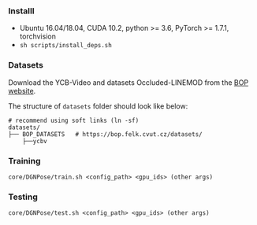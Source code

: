 
### Installl

* Ubuntu 16.04/18.04, CUDA 10.2, python >= 3.6, PyTorch >= 1.7.1, torchvision
* `sh scripts/install_deps.sh`

### Datasets

Download the YCB-Video and  datasets Occluded-LINEMOD from the
[BOP website](https://bop.felk.cvut.cz/datasets/).

The structure of `datasets` folder should look like below:
```
# recommend using soft links (ln -sf)
datasets/
├── BOP_DATASETS   # https://bop.felk.cvut.cz/datasets/
    ├──ycbv
```

### Training

```
core/DGNPose/train.sh <config_path> <gpu_ids> (other args)
```

### Testing

```
core/DGNPose/test.sh <config_path> <gpu_ids> (other args)
```